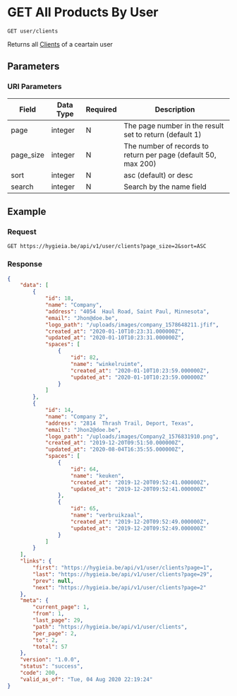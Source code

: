 # GET All Products By User

    GET user/clients
    
Returns all [Clients] of a ceartain user

## Parameters
### URI Parameters
Field | Data Type | Required | Description
--- | --- | --- | ---
page | integer | N | The page number in the result set to return (default 1)
page_size | integer | N | The number of records to return per page (default 50, max 200)
sort | integer | N | asc (default) or desc
search | integer | N | Search by the name field

## Example
### Request

    GET https://hygieia.be/api/v1/user/clients?page_size=2&sort=ASC

### Response
``` json
{
    "data": [
        {
            "id": 18,
            "name": "Company",
            "address": "4054  Haul Road, Saint Paul, Minnesota",
            "email": "Jhon@doe.be",
            "logo_path": "/uploads/images/company_1578648211.jfif",
            "created_at": "2020-01-10T10:23:31.000000Z",
            "updated_at": "2020-01-10T10:23:31.000000Z",
            "spaces": [
                {
                    "id": 82,
                    "name": "winkelruimte",
                    "created_at": "2020-01-10T10:23:59.000000Z",
                    "updated_at": "2020-01-10T10:23:59.000000Z"
                }
            ]
        },
        {
            "id": 14,
            "name": "Company 2",
            "address": "2814  Thrash Trail, Deport, Texas",
            "email": "Jhon2@doe.be",
            "logo_path": "/uploads/images/Company2_1576831910.png",
            "created_at": "2019-12-20T09:51:50.000000Z",
            "updated_at": "2020-08-04T16:35:55.000000Z",
            "spaces": [
                {
                    "id": 64,
                    "name": "keuken",
                    "created_at": "2019-12-20T09:52:41.000000Z",
                    "updated_at": "2019-12-20T09:52:41.000000Z"
                },
                {
                    "id": 65,
                    "name": "verbruikzaal",
                    "created_at": "2019-12-20T09:52:49.000000Z",
                    "updated_at": "2019-12-20T09:52:49.000000Z"
                }
            ]
        }
    ],
    "links": {
        "first": "https://hygieia.be/api/v1/user/clients?page=1",
        "last": "https://hygieia.be/api/v1/user/clients?page=29",
        "prev": null,
        "next": "https://hygieia.be/api/v1/user/clients?page=2"
    },
    "meta": {
        "current_page": 1,
        "from": 1,
        "last_page": 29,
        "path": "https://hygieia.be/api/v1/user/clients",
        "per_page": 2,
        "to": 2,
        "total": 57
    },
    "version": "1.0.0",
    "status": "success",
    "code": 200,
    "valid_as_of": "Tue, 04 Aug 2020 22:19:24"
}
```

[Clients]: clients/README.md